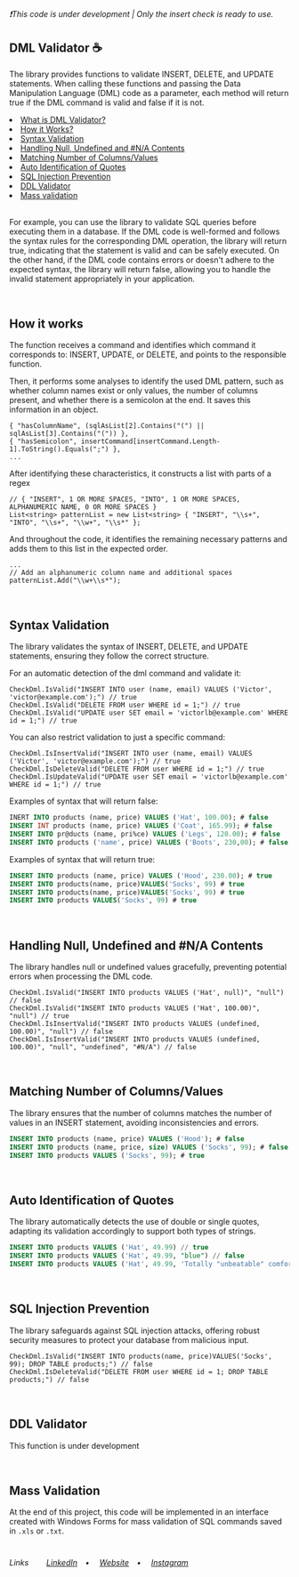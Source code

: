 <h6>❗This code is under development | Only the insert check is ready to use. </h6>

## DML Validator ☕
<p>The library provides functions to validate INSERT, DELETE, and UPDATE statements. When calling these functions and passing the Data Manipulation Language (DML) code as a parameter, each method will return true if the DML command is valid and false if it is not.
  
<li><a href="https://github.com/VictorlBueno/Check-Sql/tree/main#dml-validator-">What is DML Validator?</a></li>
<li><a href="https://github.com/VictorlBueno/Check-Sql/tree/main#how-it-works">How it Works?</a></li>
<li><a href="https://github.com/VictorlBueno/Check-Sql/tree/main#syntax-validation">Syntax Validation</a></li>
<li><a href="https://github.com/VictorlBueno/Check-Sql/tree/main#handling-nullundefinedna-contents">Handling Null, Undefined and #N/A Contents</a></li>
<li><a href="https://github.com/VictorlBueno/Check-Sql/tree/main#matching-number-of-columnsvalues">Matching Number of Columns/Values</a></li>
<li><a href="https://github.com/VictorlBueno/Check-Sql/tree/main#auto-identification-of-quotes">Auto Identification of Quotes</a></li>
<li><a href="https://github.com/VictorlBueno/Check-Sql/tree/main#sql-injection-prevention">SQL Injection Prevention</a></li>
<li><a href="https://github.com/VictorlBueno/Check-Sql/tree/main#ddl-validator">DDL Validator</a></li>
<li><a href="https://github.com/VictorlBueno/Check-Sql/tree/main#mass-validation">Mass validation</a></li>
<br>

For example, you can use the library to validate SQL queries before executing them in a database. If the DML code is well-formed and follows the syntax rules for the corresponding DML operation, the library will return true, indicating that the statement is valid and can be safely executed. On the other hand, if the DML code contains errors or doesn't adhere to the expected syntax, the library will return false, allowing you to handle the invalid statement appropriately in your application.</p>
<br>

## How it works
<p>
The function receives a command and identifies which command it corresponds to: INSERT, UPDATE, or DELETE, and points to the responsible function.

Then, it performs some analyses to identify the used DML pattern, such as whether column names exist or only values, the number of columns present, and whether there is a semicolon at the end. It saves this information in an object.

```CSharp
{ "hasColumnName", (sqlAsList[2].Contains("(") || sqlAsList[3].Contains("(")) },
{ "hasSemicolon", insertCommand[insertCommand.Length-1].ToString().Equals(";") },
...
```

After identifying these characteristics, it constructs a list with parts of a regex

```CSharp
// { "INSERT", 1 OR MORE SPACES, "INTO", 1 OR MORE SPACES, ALPHANUMERIC NAME, 0 OR MORE SPACES }
List<string> patternList = new List<string> { "INSERT", "\\s+", "INTO", "\\s+", "\\w+", "\\s*" };
```
And throughout the code, it identifies the remaining necessary patterns and adds them to this list in the expected order.</p>

```CSharp
...
// Add an alphanumeric column name and additional spaces
patternList.Add("\\w+\\s*");
```
<br>

## Syntax Validation
<p>The library validates the syntax of INSERT, DELETE, and UPDATE statements, ensuring they follow the correct structure.</p>

<p>For an automatic detection of the dml command and validate it:</p>

```CSharp
CheckDml.IsValid("INSERT INTO user (name, email) VALUES ('Victor', 'victor@example.com');") // true
CheckDml.IsValid("DELETE FROM user WHERE id = 1;") // true
CheckDml.IsValid("UPDATE user SET email = 'victorlb@example.com' WHERE id = 1;") // true
```
<p>You can also restrict validation to just a specific command:</p>

```CSharp
CheckDml.IsInsertValid("INSERT INTO user (name, email) VALUES ('Victor', 'victor@example.com');") // true 
CheckDml.IsDeleteValid("DELETE FROM user WHERE id = 1;") // true
CheckDml.IsUpdateValid("UPDATE user SET email = 'victorlb@example.com' WHERE id = 1;") // true
```
<p>Examples of syntax that will return false:</p>

```SQL
INERT INTO products (name, price) VALUES ('Hat', 100.00); # false
INSERT INT products (name, price) VALUES ('Coat', 165.99); # false
INSERT INTO pr@ducts (name, pri%ce) VALUES ('Legs', 120.00); # false
INSERT INTO products ('name', price) VALUES ('Boots', 230,00); # false
```

<p>Examples of syntax that will return true:</p>

```SQL
INSERT INTO products (name, price) VALUES ('Hood', 230.00); # true
INSERT INTO products(name, price)VALUES('Socks', 99) # true
INSERT INTO products(name, price)VALUES('Socks', 99) # true
INSERT INTO products VALUES('Socks', 99) # true
```
<br>

## Handling Null, Undefined and #N/A Contents
<p>The library handles null or undefined values gracefully, preventing potential errors when processing the DML code.</p>

```CSharp
CheckDml.IsValid("INSERT INTO products VALUES ('Hat', null)", "null") // false
CheckDml.IsValid("INSERT INTO products VALUES ('Hat', 100.00)", "null") // true
CheckDml.IsInsertValid("INSERT INTO products VALUES (undefined, 100.00)", "null") // false
CheckDml.IsInsertValid("INSERT INTO products VALUES (undefined, 100.00)", "null", "undefined", "#N/A") // false
```
<br>

## Matching Number of Columns/Values
<p>The library ensures that the number of columns matches the number of values in an INSERT statement, avoiding inconsistencies and errors.</p>

```SQL
INSERT INTO products (name, price) VALUES ('Hood'); # false
INSERT INTO products (name, price, size) VALUES ('Socks', 99); # false
INSERT INTO products VALUES ('Socks', 99); # true
```
<br>

## Auto Identification of Quotes
<p>The library automatically detects the use of double or single quotes, adapting its validation accordingly to support both types of strings.</p>

```SQL
INSERT INTO products VALUES ('Hat', 49.99) // true
INSERT INTO products VALUES ('Hat', 49.99, "blue") // false
INSERT INTO products VALUES ('Hat', 49.99, 'Totally "unbeatable" comfort') // true
```
<br>

## SQL Injection Prevention
<p>The library safeguards against SQL injection attacks, offering robust security measures to protect your database from malicious input.</p>

```CSharp
CheckDml.IsValid("INSERT INTO products(name, price)VALUES('Socks', 99); DROP TABLE products;") // false
CheckDml.IsDeleteValid("DELETE FROM user WHERE id = 1; DROP TABLE products;") // false
```
<br>

## DDL Validator
<p>This function is under development</p>
<br>

## Mass Validation
<p>At the end of this project, this code will be implemented in an interface created with Windows Forms for mass validation of SQL commands saved in <code>.xls</code> or <code>.txt</code>.</p>

#
<h6>Links&ensp;&ensp;&ensp;&ensp;
<a href="https://linkedin.com/in/victorlbueno/" target="_blank">LinkedIn</a>&ensp;&ensp;•&ensp;&ensp;
<a href="https://victor.com.de/" target="_blank">Website</a>&ensp;&ensp;•&ensp;&ensp;
<a href="https://instagram.com/victorlbueno" target="_blank">Instagram</a></h6>
